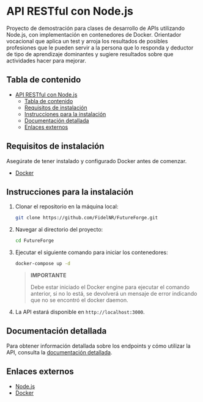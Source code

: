 # API RESTful con Node.js

Proyecto de demostración para clases de desarrollo de APIs utilizando Node.js,
con implementación en contenedores de Docker.
Orientador vocacional que aplica un test y arroja los resultados de posibles profesiones que le pueden servir a la persona que lo responda y deductor de tipo de aprendizaje dominantes y sugiere resultados sobre que actividades hacer para mejorar.

## Tabla de contenido

- [API RESTful con Node.js](#api-restful-con-nodejs)
  - [Tabla de contenido](#tabla-de-contenido)
  - [Requisitos de instalación](#requisitos-de-instalación)
  - [Instrucciones para la instalación](#instrucciones-para-la-instalación)
  - [Documentación detallada](#documentación-detallada)
  - [Enlaces externos](#enlaces-externos)

## Requisitos de instalación

Asegúrate de tener instalado y configurado Docker antes de comenzar.

- [Docker](https://www.docker.com)

## Instrucciones para la instalación

1. Clonar el repositorio en la máquina local:
   
   ```sh
   git clone https://github.com/FidelNR/FutureForge.git
   ```

2. Navegar al directorio del proyecto:
   
   ```sh
   cd FutureForge
   ```

3. Ejecutar el siguiente comando para iniciar los contenedores:

    ```sh
    docker-compose up -d
    ```

    > **IMPORTANTE**
    >
    > Debe estar iniciado el Docker engine para ejecutar el comando anterior,
    > si no lo está, se devolverá un mensaje de error indicando que no se
    > encontró el docker daemon.

4. La API estará disponible en `http://localhost:3000`.

## Documentación detallada

Para obtener información detallada sobre los endpoints y cómo utilizar la API,
consulta la [documentación detallada](./docs/endpoints/README.md).

## Enlaces externos

- [Node.js](https://www.nodejs.org)
- [Docker](https://www.docker.com)